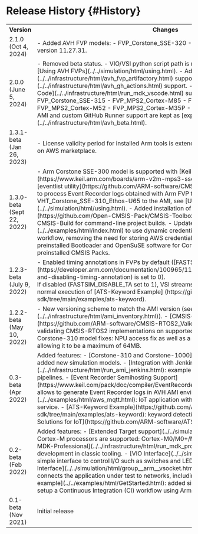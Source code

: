 # Release History {#History}

<table>
<tr>
<th>Version</th>
<th>Changes</th>
</tr>
<tr>
<td>2.1.0 (Oct 4, 2024)</td>
<td>
 - Added AVH FVP models:
   - FVP_Corstone_SSE-320
 - Updated the AVH FVP artifacts to version 11.27.31.
</td>
</tr>
<tr>
<td>2.0.0 (June 5, 2024)</td>
<td>
 - Removed beta status.
 - VIO/VSI python script path is moved into model configuration. See [Using AVH FVPs](../../simulation/html/using.html).
 - Added [Arm Tools Artifactory](../../infrastructure/html/avh_fvp_artifactory.html) support.
 - Added [Arm GitHub Actions](../../infrastructure/html/avh_gh_actions.html) support.
 - Added [Arm Keil Studio for VS Code](../../infrastructure/html/run_mdk_vscode.html) support.
 - Added AVH FVP models:
   - FVP_Corstone_SSE-315
   - FVP_MPS2_Cortex-M85
   - FVP_MPS2_Cortex-M55
   - FVP_MPS2_Cortex-M52
   - FVP_MPS2_Cortex-M35P
 - Reworked documentation
 - AWS AMI and custom GitHub Runner support are kept as [experimental](../../infrastructure/html/avh_beta.html).
</td>
</tr>
<tr>
<td>1.3.1-beta (Jan 26, 2023)</td>
<td>
 - License validity period for installed Arm tools is extended.
 - EULA for AVH AMI is updated on AWS marketplace.
</td>
</tr>
<tr>
<td>1.3.0-beta (Sept 22, 2022)</td>
<td>
 - Arm Corstone SSE-300 model is supported with [Keil Studio Cloud](https://www.keil.arm.com/boards/arm-v2m-mps3-sse-300-fvp-610bb98/).
 - Provided [eventlist utility](https://github.com/ARM-software/CMSIS-View/tree/main/tools/eventlist) to process Event Recorder logs obtained with Arm FVP targets.
 - Added new FVP model - VHT_Corstone_SSE-310_Ethos-U65 to the AMI, see [Using Arm Fixed Virtual Platforms](../../simulation/html/using.html).
 - Added installation of [CMSIS-Toolbox v1.0.0](https://github.com/Open-CMSIS-Pack/CMSIS-Toolbox) to the AMI, that also includes CMSIS-Build for command-line project builds.
 - Updated [examples](../../examples/html/index.html) to use dynamic credentials (IAM Role) in the GitHub CI workflow, removing the need for storing AWS credentials in GitHub Secrets.
 - Removed preinstalled Bootloader and OpenSuSE software for Corstone-1000.
 - Removed preinstalled CMSIS Packs.
</td>
</tr>
<tr>
<td>1.2.3-beta (July 9, 2022)</td>
<td>
 - Enabled timing annotations in FVPs by default ([FASTSIM_DISABLE_TA](https://developer.arm.com/documentation/100965/1117/Timing-Annotation/Enabling-and-disabling-timing-annotation) is set to 0).<br/>If disabled (FASTSIM_DISABLE_TA set to 1), VSI streams data too quickly and prevents normal execution of [ATS-Keyword Example] (https://github.com/ARM-software/open-iot-sdk/tree/main/examples/ats-keyword).
</td>
</tr>
<tr>
<td>1.2.2-beta (May 10, 2022)</td>
<td>
 - New versioning scheme to match the AMI version (see [AMI Inventory](../../infrastructure/html/ami_inventory.html)).
 - [CMSIS-RTOS2 Validation](https://github.com/ARM-software/CMSIS-RTOS2_Validation): Advanced test suite for validating CMSIS-RTOS2 implementations on supported Cortex-M cores runs using AVH.
 - Corstone-310 model fixes: NPU access fix as well as a parameter for the flash region size allowing it to be a maximum of 64MB.
</td>
</tr>
<tr>
<td>0.3-beta (Apr 2022)</td>
<td>Added features:
 - [Corstone-310 and Corstone-1000](../../simulation/html/using.html): added new simulation models.
 - [Integration with Jenkins](../../infrastructure/html/run_ami_jenkins.html): example of AVH AMI usage in Jenkins CI pipelines.
 - [Event Recorder Semihosting Support](https://www.keil.com/pack/doc/compiler/EventRecorder/html/er_use.html#er_semihosting): allows to generate Event Recorder logs in AVH AMI environment.
 - [AWS MQTT Example](../../examples/html/aws_mqtt.html): IoT application with MQTT connectivity to AWS cloud service.
 - [ATS-Keyword Example](https://github.com/ARM-software/open-iot-sdk/tree/main/examples/ats-keyword): keyword detection application based on [Arm Total Solutions for IoT](https://github.com/ARM-software/ATS-Keyword/).
</td>
</tr>
<tr>
<td>0.2-beta (Feb 2022)</td>
<td>Added features:
 - [Extended Target support](../../simulation/html/using.html): additional Cortex-M processors are supported: Cortex-M0/M0+/M3/M4/M7/M23/M33.
 - [Support in MDK-Professional](../../infrastructure/html/run_mdk_pro.html): enables desktop development in classic tooling.
 - [VIO Interface](../../simulation/html/group__arm__vio.html): simple interface to control I/O such as switches and LEDs via Python scripts.
 - [VSocket Interface](../../simulation/html/group__arm__vsocket.html): BSD socket interface that connects the application under test to networks, including public Internet.
 - [Get-Started example](../../examples/html/GetStarted.html): added simple example demonstrating how to setup a Continuous Integration (CI) workflow using Arm Virtual Hardware.
</td>
</tr>
<tr>
<td>0.1-beta (Nov 2021)</td>
<td>Initial release</td>
</tr>
</table>